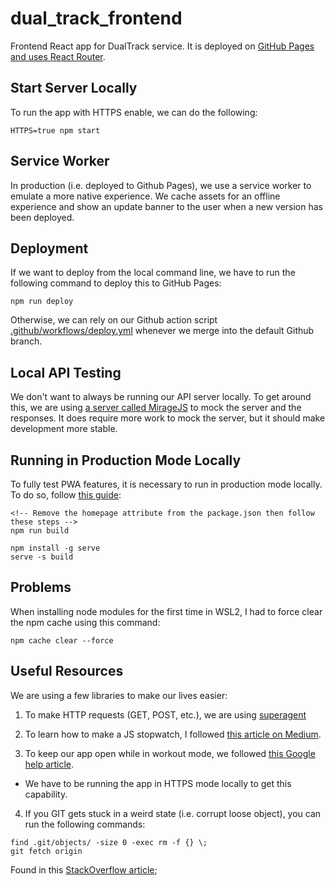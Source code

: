 # dual_track_frontend
Frontend React app for DualTrack service. It is deployed on [GitHub Pages and uses React Router](https://www.freecodecamp.org/news/deploy-a-react-app-to-github-pages/).

## Start Server Locally
To run the app with HTTPS enable, we can do the following:

```
HTTPS=true npm start
```

## Service Worker
In production (i.e. deployed to Github Pages), we use a service worker to emulate a more native experience. We cache assets for an offline experience and show an update banner to the user when a new version has been deployed.

## Deployment
If we want to deploy from the local command line, we have to run the following command to deploy this to GitHub Pages:

```
npm run deploy
```

Otherwise, we can rely on our Github action script [.github/workflows/deploy.yml](.github/workflows/deploy.yml) whenever we merge into the default Github branch.

## Local API Testing
We don't want to always be running our API server locally. To get around this, we are using [a server called MirageJS](https://miragejs.com/api/classes/model/) to mock the server and the responses. It does require more work to mock the server, but it should make development more stable.

## Running in Production Mode Locally
To fully test PWA features, it is necessary to run in production mode locally. To do so, follow [this guide](https://create-react-app.dev/docs/deployment#static-server):

```
<!-- Remove the homepage attribute from the package.json then follow these steps -->
npm run build

npm install -g serve
serve -s build
```

## Problems
When installing node modules for the first time in WSL2, I had to force clear the npm cache using this command:

```
npm cache clear --force
```

## Useful Resources
We are using a few libraries to make our lives easier:

1. To make HTTP requests (GET, POST, etc.), we are using [superagent](https://www.npmjs.com/package/superagent)

2. To learn how to make a JS stopwatch, I followed [this article on Medium](https://tinloof.com/blog/how-to-build-a-stopwatch-with-html-css-js-react-part-2/).

3. To keep our app open while in workout mode, we followed [this Google help article](https://web.dev/wake-lock/).
* We have to be running the app in HTTPS mode locally to get this capability.

4. If you GIT gets stuck in a weird state (i.e. corrupt loose object), you can run the following commands:

```
find .git/objects/ -size 0 -exec rm -f {} \;
git fetch origin
```

Found in this [StackOverflow article](https://stackoverflow.com/questions/4254389/git-corrupt-loose-object);
